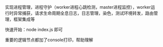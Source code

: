 实现进程管理，进程守护（worker进程心跳检测，master进程监控），worker运行时异常捕获，请求生命周期全息日志，日志管理，染色，测试环境转发，路由管理，框架集成等

快速开始：node index.js 即可

重要的逻辑节点都加了console打印，帮助理解
